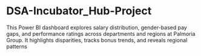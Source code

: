 # DSA-Incubator_Hub-Project
This Power BI dashboard explores salary distribution, gender-based pay gaps, and performance ratings across departments and regions at Palmoria Group. It highlights disparities, tracks bonus trends, and reveals regional patterns 
